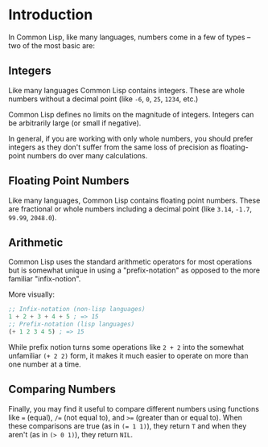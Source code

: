 # Introduction

In Common Lisp, like many languages, numbers come in a few of types – two of the most basic are:

## Integers

Like many languages Common Lisp contains integers.
These are whole numbers without a decimal point (like `-6`, `0`, `25`, `1234`, etc.)

Common Lisp defines no limits on the magnitude of integers.
Integers can be arbitrarily large (or small if negative).

In general, if you are working with only whole numbers, you should prefer integers as they don't suffer from the same loss of precision as floating-point numbers do over many calculations.

## Floating Point Numbers

Like many languages, Common Lisp contains floating point numbers.
These are fractional or whole numbers including a decimal point (like `3.14`, `-1.7`, `99.99`, `2048.0`).

## Arithmetic

Common Lisp uses the standard arithmetic operators for most operations but is somewhat unique in using a "prefix-notation" as  opposed to the more familiar "infix-notion".

More visually:

```lisp
;; Infix-notation (non-lisp languages)
1 + 2 + 3 + 4 + 5 ; => 15
;; Prefix-notation (lisp languages)
(+ 1 2 3 4 5) ; => 15
```

While prefix notion turns some operations like `2 + 2` into the somewhat unfamiliar `(+ 2 2)` form, it makes it much easier to operate on more than one number at a time.

## Comparing Numbers

Finally, you may find it useful to compare different numbers using functions like `=` (equal), `/=` (not equal to), and `>=` (greater than or equal to).
When these comparisons are true (as in `(= 1 1)`), they return `T` and when they aren't (as in `(> 0 1)`), they return `NIL`.

